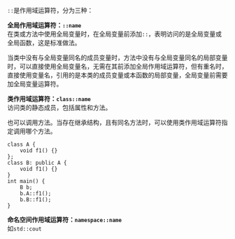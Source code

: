 
`::`是作用域运算符，分为三种：  

**全局作用域运算符：`::name`**  
在类或方法中使用全局变量时，在全局变量前添加`::`，表明访问的是全局变量或全局函数，这是标准做法。   

当类中没有与全局变量同名的成员变量时，方法中没有与全局变量同名的局部变量时，可以直接使用全局变量名，无需在其前添加全局作用域运算符，但有重名时，直接使用变量名，引用的是本类的成员变量或本函数的局部变量，全局变量前需要加全局变量运算符。  

**类作用域运算符：`class::name`**  
访问类的静态成员，包括属性和方法。  

也可以调用方法。当存在继承结构，且有同名方法时，可以使用类作用域运算符指定调用哪个方法。  
```
class A {
    void f1() {}
};
class B: public A {
    void f1() {}
}
int main() {
    B b;
    b.A::f1();
    b.B::f1();
}
```

**命名空间作用域运算符：`namespace::name`**  
如`std::cout`
